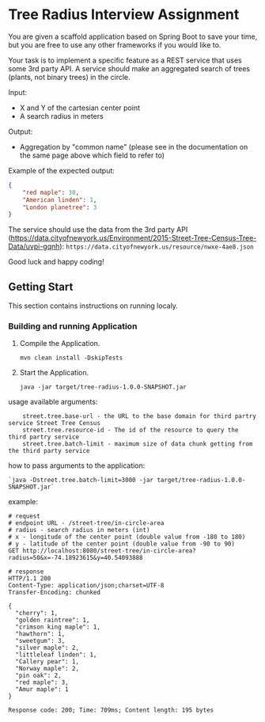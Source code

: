 # Tree Radius Interview Assignment

You are given a scaffold application based on Spring Boot to save your time, but you are free to use any other frameworks if you would like to.

Your task is to implement a specific feature as a REST service that uses some 3rd party API.
A service should make an aggregated search of trees (plants, not binary trees) in the circle.

Input:
  - X and Y of the cartesian center point
  - A search radius in meters

Output:
  - Aggregation by "common name" (please see in the documentation on the same page above which field to refer to)

Example of the expected output:
```json
{
    "red maple": 30,
    "American linden": 1,
    "London planetree": 3
}
```

The service should use the data from the 3rd party API (https://data.cityofnewyork.us/Environment/2015-Street-Tree-Census-Tree-Data/uvpi-gqnh): `https://data.cityofnewyork.us/resource/nwxe-4ae8.json`

Good luck and happy coding!

## Getting Start

This section contains instructions on running localy.

### Building and running Application

1. Compile the Application.
    
    `mvn clean install -DskipTests`

1. Start the Application.
    
    `java -jar target/tree-radius-1.0.0-SNAPSHOT.jar`

usage available arguments:
```
    street.tree.base-url - the URL to the base domain for third partry service Street Tree Census
    street.tree.resource-id - The id of the resource to query the third partry service
    street.tree.batch-limit - maximum size of data chunk getting from the third party service
``` 
how to pass arguments to the application:
    
    `java -Dstreet.tree.batch-limit=3000 -jar target/tree-radius-1.0.0-SNAPSHOT.jar`

example:
```
# request
# endpoint URL - /street-tree/in-circle-area
# radius - search radius in meters (int)
# x - longitude of the center point (double value from -180 to 180)
# y - latitude of the center point (double value from -90 to 90)
GET http://localhost:8080/street-tree/in-circle-area?radius=50&x=-74.18923615&y=40.54093888

# response
HTTP/1.1 200 
Content-Type: application/json;charset=UTF-8
Transfer-Encoding: chunked

{
  "cherry": 1,
  "golden raintree": 1,
  "crimson king maple": 1,
  "hawthorn": 1,
  "sweetgum": 3,
  "silver maple": 2,
  "littleleaf linden": 1,
  "Callery pear": 1,
  "Norway maple": 2,
  "pin oak": 2,
  "red maple": 3,
  "Amur maple": 1
}

Response code: 200; Time: 709ms; Content length: 195 bytes
```